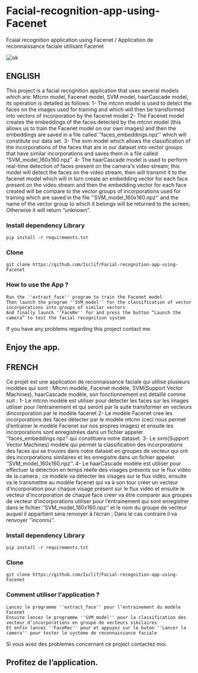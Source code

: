 # Facial-recognition-app-using-Facenet
Fcaial recognition application using Facenet / Application de reconnaissance faciale utilisant Facenet

![ok](https://github.com/Isclif/Facial-recognition-app-using-Facenet/assets/103781091/fdb28b5f-de7b-43d8-99b4-e4ae675a5948)


## ENGLISH

This project is a facial recognition application that uses several models which are: Mtcnn model, Facenet model, SVM model, haarCascade model, its operation is detailed as follows:
1- The mtcnn model is used to detect the faces on the images used for training and which will then be transformed into vectors of incorporation by the facenet model
2- The Facenet model creates the embeddings of the faces detected by the mtcnn model (this allows us to train the Facenet model on our own images) and then the embeddings are saved in a file called ''faces_embeddings.npz'' which will constitute our data set.
3- The svm model which allows the classification of the incorporations of the faces that are in our dataset into vector groups that have similar incorporations and saves them in a file called “SVM_model_160x160.npz”.
4- The haarCascade model is used to perform real-time detection of faces present on the camera's video stream; this model will detect the faces on the video stream, then will transmit it to the facenet model which will in turn create an embedding vector for each face present on the video stream and then the embedding vector for each face created will be compare to the vector groups of incorporations used for training which are saved in the file ''SVM_model_160x160.npz'' and the name of the vector group to which it belongs will be returned to the screen; Otherwise it will return “unknown”.

### Install dependency Library
```
pip install -r requirements.txt
```
### Clone
```
git clone https://github.com/Isclif/Facial-recognition-app-using-Facenet
```
### How to use the App ?
```
Run the ''extract_face'' program to train the Facenet model
Then launch the program ''SVM_model'' for the classification of vector incorporations into groups of similar vectors
And finally launch ''FaceRe'' for and press the button “Launch the camera” to test the facial recognition system
```
If you have any problems regarding this project contact me.

## Enjoy the app.


## FRENCH

Ce projet est une application de reconnaissance faciale qui utilise plusieurs modèles qui sont : Mtcnn modèle, Facenet modèle, SVM(Support Vector Machines), haarCascade modèle, son fonctionnement est détaillé comme suit : 
1-	Le mtcnn modèle est utiliser pour détecter les faces sur les images utiliser pour l’entrainement et qui seront par la suite transformer en vecteurs dincorporation par le modèle facenet
2-	Le modèle Facenet cree les incorporations des faces détecter par le modèle mtcnn (ceci nous permet d’entrainer le modèle Facenet sur nos propres images) et ensuite les incorporations sont enregistrées dans un fichier appeler ‘’faces_embeddings.npz’’ qui constituera notre dataset.
3-	Le svm(Support Vector Machines) modèle qui permet la classification des incorporations des faces qui se trouves dans notre dataset en groupes de vecteur qui ont des incorporations similaires et les enregistre dans un fichier appeler ‘’SVM_model_160x160.npz’’.
4-	Le haarCascade modèle est utiliser pour effectuer la détection en temps réelle des visages présents sur le flux vidéo de la camera ; ce modèle va détecter les visages sur le flux vidéo, ensuite va le transmettre au modèle facenet qui va à son tour créer un vecteur d’incorporation pour chaque visage présent sur le flux vidéo et ensuite le vecteur d’incorporation de chaque face créer va être comparer aux groupes de vecteur d’incorporations utiliser pour l’entrainement qui sont enregistrer dans le fichier ‘’SVM_model_160x160.npz’’ et le nom du groupe de vecteur auquel il appartient sera renvoyer à l’écran ; Dans le cas contraire il va renvoyer ‘’inconnu’’. 

### Install dependency Library  
```
pip install -r requirements.txt
```
### Clone
```
git clone https://github.com/Isclif/Facial-recognition-app-using-Facenet
``` 
### Comment utiliser l'application ?
```
Lancez le programme ''extract_face'' pour l’entrainement du modèle Facenet
Ensuite lancez le programme ''SVM_model'' pour la classification des vecteur d’incorporations en groupe de vecteurs similaires
Et enfin lancez ''FaceRec'' pour et appuyez sur le buton ''Lancer la camera'' pour tester le système de reconnaissance faciale
```

Si vous avez des problemes concernant ce project contactez moi.

## Profitez de l’application.


